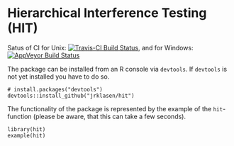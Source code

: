 # Hierarchical Interference Testing (HIT)

Satus of CI for Unix:
[![Travis-CI Build Status](https://travis-ci.org/jrklasen/hit.png?branch=master)](https://travis-ci.org/jrklasen/hit), and for Windows:
[![AppVeyor Build Status](https://ci.appveyor.com/api/projects/status/github/jrklasen/hit?branch=master)](https://ci.appveyor.com/project/jrklasen/hit) 

The package can be installed from an R console via `devtools`. If `devtools` is not yet installed you have to do so.

    # install.packages("devtools")
    devtools::install_github("jrklasen/hit")
    
The functionality of the package is represented by the example of the `hit`-function (please be aware, that this can take a few seconds).

    library(hit)
    example(hit)


